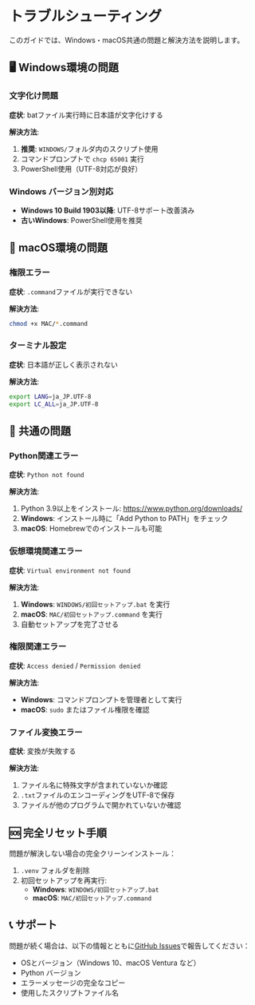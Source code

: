 # トラブルシューティング

このガイドでは、Windows・macOS共通の問題と解決方法を説明します。

## 🖥️ Windows環境の問題

### 文字化け問題
**症状**: batファイル実行時に日本語が文字化けする

**解決方法**:
1. **推奨**: `WINDOWS/`フォルダ内のスクリプト使用
2. コマンドプロンプトで `chcp 65001` 実行
3. PowerShell使用（UTF-8対応が良好）

### Windows バージョン別対応
- **Windows 10 Build 1903以降**: UTF-8サポート改善済み
- **古いWindows**: PowerShell使用を推奨

## 🍎 macOS環境の問題

### 権限エラー
**症状**: `.command`ファイルが実行できない

**解決方法**:
```bash
chmod +x MAC/*.command
```

### ターミナル設定
**症状**: 日本語が正しく表示されない

**解決方法**:
```bash
export LANG=ja_JP.UTF-8
export LC_ALL=ja_JP.UTF-8
```

## 🔧 共通の問題

### Python関連エラー
**症状**: `Python not found`

**解決方法**:
1. Python 3.9以上をインストール: https://www.python.org/downloads/
2. **Windows**: インストール時に「Add Python to PATH」をチェック
3. **macOS**: Homebrewでのインストールも可能

### 仮想環境関連エラー
**症状**: `Virtual environment not found`

**解決方法**:
1. **Windows**: `WINDOWS/初回セットアップ.bat` を実行
2. **macOS**: `MAC/初回セットアップ.command` を実行
3. 自動セットアップを完了させる

### 権限関連エラー
**症状**: `Access denied` / `Permission denied`

**解決方法**:
- **Windows**: コマンドプロンプトを管理者として実行
- **macOS**: `sudo` またはファイル権限を確認

### ファイル変換エラー
**症状**: 変換が失敗する

**解決方法**:
1. ファイル名に特殊文字が含まれていないか確認
2. `.txt`ファイルのエンコーディングをUTF-8で保存
3. ファイルが他のプログラムで開かれていないか確認

## 🆘 完全リセット手順

問題が解決しない場合の完全クリーンインストール：

1. `.venv` フォルダを削除
2. 初回セットアップを再実行:
   - **Windows**: `WINDOWS/初回セットアップ.bat`
   - **macOS**: `MAC/初回セットアップ.command`

## 📞 サポート

問題が続く場合は、以下の情報とともに[GitHub Issues](https://github.com/mo9mo9-uwu-mo9mo9/Kumihan-Formatter/issues)で報告してください：

- OSとバージョン（Windows 10、macOS Ventura など）
- Python バージョン
- エラーメッセージの完全なコピー
- 使用したスクリプトファイル名